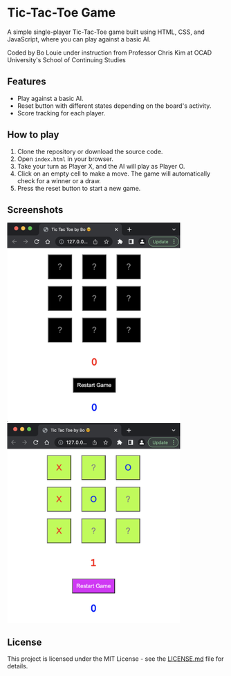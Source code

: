 # Tic-Tac-Toe Game

A simple single-player Tic-Tac-Toe game built using HTML, CSS, and JavaScript, where you can play against a basic AI.

Coded by Bo Louie under instruction from Professor Chris Kim at OCAD University's School of Continuing Studies

## Features

- Play against a basic AI.
- Reset button with different states depending on the board's activity.
- Score tracking for each player.

## How to play

1. Clone the repository or download the source code.
2. Open `index.html` in your browser.
3. Take your turn as Player X, and the AI will play as Player O.
4. Click on an empty cell to make a move. The game will automatically check for a winner or a draw.
5. Press the reset button to start a new game.

## Screenshots

<img src="img/restartGame.png" alt="Restart Game" width="400px">
<img src="img/activeGame.png" alt="Active Game" width="400px">

## License

This project is licensed under the MIT License - see the [LICENSE.md](LICENSE.md) file for details.

